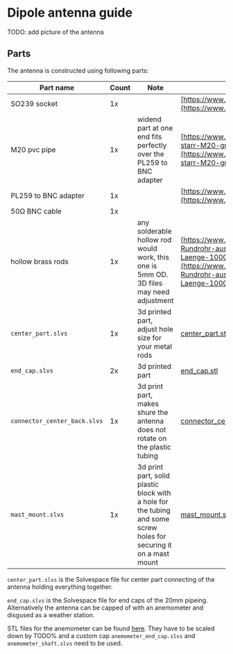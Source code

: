 # Dipole antenna guide

TODO: add picture of the antenna

## Parts
The antenna is constructed using following parts:

| Part name                    | Count | Note                                                                                                               | Link |
|---|---|---|---|
| SO239 socket                 | 1x    |                                                                                                                    | [https://www.ebay.de/itm/294407664610](https://www.ebay.de/itm/294407664610) |
| M20 pvc pipe                 | 1x    | widend part at one end fits perfectly over the PL259 to BNC adapter                                                | [https://www.hornbach.de/shop/Installationsrohr-starr-M20-grau-2-0-m/10367394/artikel.html](https://www.hornbach.de/shop/Installationsrohr-starr-M20-grau-2-0-m/10367394/artikel.html) |
| PL259 to BNC adapter         | 1x    |                                                                                                                    | [https://www.ebay.de/itm/384868148089](https://www.ebay.de/itm/384868148089) |
| 50Ω BNC cable                | 1x    |                                                                                                                    |      |
| hollow brass rods            | 1x    | any solderable hollow rod would work, this one is 5mm OD. 3D files may need adjustment                             | [https://www.hornbach.de/shop/Messing-Rundrohr-aussen-5-0-mm-innen-4-1-mm-Laenge-1000-mm/6178978/artikel.html](https://www.hornbach.de/shop/Messing-Rundrohr-aussen-5-0-mm-innen-4-1-mm-Laenge-1000-mm/6178978/artikel.html) |
| `center_part.slvs`           | 1x    | 3d printed part, adjust hole size for your metal rods                                                              | [center_part.stl](https://github.com/dump-dvb/antenna-guide/blob/master/dipole-antenna/center_part.stl) |
| `end_cap.slvs`               | 2x    | 3d printed part                                                                                                    | [end_cap.stl](https://github.com/dump-dvb/antenna-guide/blob/master/dipole-antenna/end_cap.stl) |
| `connector_center_back.slvs` | 1x    | 3d print part, makes shure the antenna does not rotate on the plastic tubing                                       | [connector_center_back.slvs](https://github.com/dump-dvb/antenna-guide/blob/master/dipole-antenna/connector_center_back.stl) |
| `mast_mount.slvs`            | 1x    | 3d print part, solid plastic block with a hole for the tubing and some screw holes for securing it on a mast mount | [mast_mount.slvs](https://github.com/dump-dvb/antenna-guide/blob/master/dipole-antenna/mast_mount.stl) |

`center_part.slvs` is the Solvespace file for center part connecting of the antenna holding everything together.

`end_cap.slvs` is the Solvespace file for end caps of the 20mm pipeing. Alternatively the antenna can be capped of with an anemometer and disgused as a weather station.

STL files for the anemometer can be found [here](TODO).
They have to be scaled down by TODO% and a custom cap `anemometer_end_cap.slvs` and `anemometer_shaft.slvs` need to be used.
